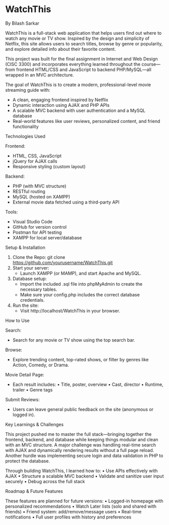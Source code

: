 # WatchThis

By Bilash Sarkar

WatchThis is a full-stack web application that helps users find out where to watch any movie or TV show. Inspired by the design and simplicity of Netflix, this site allows users to search titles, browse by genre or popularity, and explore detailed info about their favorite content.

This project was built for the final assignment in Internet and Web Design (CISC 3300) and incorporates everything learned throughout the course—from frontend HTML/CSS and JavaScript to backend PHP/MySQL—all wrapped in an MVC architecture.

The goal of WatchThis is to create a modern, professional-level movie streaming guide with:
- A clean, engaging frontend inspired by Netflix
- Dynamic interaction using AJAX and PHP APIs
- A scalable MVC backend with user authentication and a MySQL database
- Real-world features like user reviews, personalized content, and friend functionality

  

Technologies Used

Frontend:
- HTML, CSS, JavaScript
- jQuery for AJAX calls
- Responsive styling (custom layout)

Backend:
- PHP (with MVC structure)
- RESTful routing
- MySQL (hosted on XAMPP)
- External movie data fetched using a third-party API

Tools:
- Visual Studio Code
- GitHub for version control
- Postman for API testing
- XAMPP for local server/database



Setup & Installation
1. Clone the Repo: git clone https://github.com/yourusername/WatchThis.git
2. Start your server:
    - Launch XAMPP (or MAMP), and start Apache and MySQL.
3. Database setup:
    - Import the included .sql file into phpMyAdmin to create the necessary tables.
    - Make sure your config.php includes the correct database credentials.
4. Run the site: 
    - Visit http://localhost/WatchThis in your browser.
  



How to Use

Search:
- Search for any movie or TV show using the top search bar.

Browse:
- Explore trending content, top-rated shows, or filter by genres like Action, Comedy, or Drama.

Movie Detail Page:
- Each result includes:
	•	Title, poster, overview
	•	Cast, director
	•	Runtime, trailer
	•	Genre tags

Submit Reviews:
- Users can leave general public feedback on the site (anonymous or logged in).




Key Learnings & Challenges

This project pushed me to master the full stack—bringing together the frontend, backend, and database while keeping things modular and clean with an MVC structure. A major challenge was handling real-time search with AJAX and dynamically rendering results without a full page reload. Another hurdle was implementing secure login and data validation in PHP to protect the database.

Through building WatchThis, I learned how to:
	•	Use APIs effectively with AJAX
	•	Structure a scalable MVC backend
	•	Validate and sanitize user input securely
	•	Debug across the full stack



Roadmap & Future Features

These features are planned for future versions:
	•	Logged-in homepage with personalized recommendations
	•	Watch Later lists (solo and shared with friends)
	•	Friend system: add/remove/message users
	•	Real-time notifications
	•	Full user profiles with history and preferences
